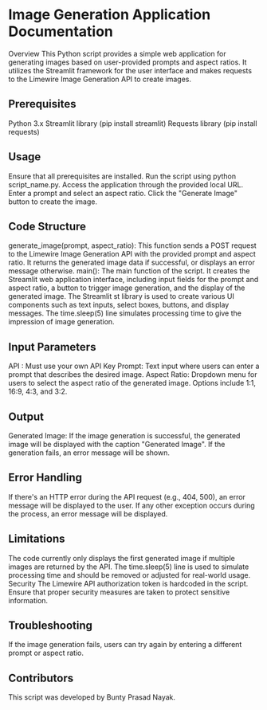 # Image Generation Application Documentation
Overview
This Python script provides a simple web application for generating images based on user-provided prompts and aspect ratios. It utilizes the Streamlit framework for the user interface and makes requests to the Limewire Image Generation API to create images.

## Prerequisites
Python 3.x
Streamlit library (pip install streamlit)
Requests library (pip install requests)
## Usage
Ensure that all prerequisites are installed.
Run the script using python script_name.py.
Access the application through the provided local URL.
Enter a prompt and select an aspect ratio.
Click the "Generate Image" button to create the image.
## Code Structure
generate_image(prompt, aspect_ratio): This function sends a POST request to the Limewire Image Generation API with the provided prompt and aspect ratio. It returns the generated image data if successful, or displays an error message otherwise.
main(): The main function of the script. It creates the Streamlit web application interface, including input fields for the prompt and aspect ratio, a button to trigger image generation, and the display of the generated image.
The Streamlit st library is used to create various UI components such as text inputs, select boxes, buttons, and display messages.
The time.sleep(5) line simulates processing time to give the impression of image generation.
## Input Parameters
API : Must use your own API Key
Prompt: Text input where users can enter a prompt that describes the desired image.
Aspect Ratio: Dropdown menu for users to select the aspect ratio of the generated image. Options include 1:1, 16:9, 4:3, and 3:2.
## Output
Generated Image: If the image generation is successful, the generated image will be displayed with the caption "Generated Image". If the generation fails, an error message will be shown.
## Error Handling
If there's an HTTP error during the API request (e.g., 404, 500), an error message will be displayed to the user.
If any other exception occurs during the process, an error message will be displayed.
## Limitations
The code currently only displays the first generated image if multiple images are returned by the API.
The time.sleep(5) line is used to simulate processing time and should be removed or adjusted for real-world usage.
Security
The Limewire API authorization token is hardcoded in the script. Ensure that proper security measures are taken to protect sensitive information.
## Troubleshooting
If the image generation fails, users can try again by entering a different prompt or aspect ratio.
## Contributors
This script was developed by Bunty Prasad Nayak.
